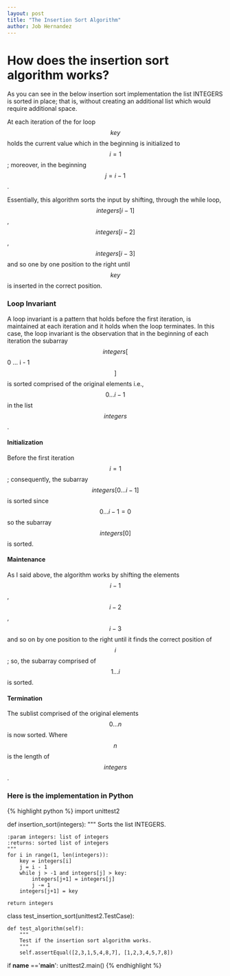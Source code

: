 ```yaml
---
layout: post
title: "The Insertion Sort Algorithm"
author: Job Hernandez
---
```

# How does the insertion sort algorithm works?

As you can see in the below insertion sort implementation the list INTEGERS is sorted in place; that is, without creating an additional list which would require additional space.

At each iteration of the for loop $$ key $$ holds the current value which in the beginning is initialized to $$ i = 1 $$; moreover, in the beginning $$ j = i - 1 $$.

Essentially, this algorithm sorts the input by shifting, through the while loop, $$ integers[i-1] $$ , $$ integers[i-2] $$, $$ integers[i-3] $$ and so one by one position to the right until $$ key $$ is inserted in the correct position.

### Loop Invariant
A loop invariant is a pattern that holds before the first iteration, is maintained at each iteration and it holds when the loop terminates. In this case, the loop invariant is the observation that in the beginning of each iteration the subarray $$ integers[$$ 0 ... i - 1 $$] $$ is sorted comprised of the original elements i.e., $$ 0 ... i - 1 $$ in the list $$ integers $$.

#### Initialization 
Before the first iteration $$ i = 1 $$; consequently, the subarray $$ integers[0 ...i - 1] $$ is sorted since $$ 0 ... i - 1 = 0 $$ so the subarray $$ integers[0] $$ is sorted.

#### Maintenance 
As I said above, the algorithm works by shifting the elements $$ i - 1 $$, $$ i - 2 $$, $$ i - 3 $$ and so on by one position to the right until it finds the correct position of $$ i $$; so, the subarray comprised of $$ 1 ... i $$ is sorted.

#### Termination
The sublist comprised of the original elements $$ 0 ... n $$ is now sorted. Where $$ n $$ is the length of $$ integers $$.

### Here is the implementation in Python

{% highlight python %}
import unittest2

def insertion_sort(integers):
    """
    Sorts the list INTEGERS.

    :param integers: list of integers
    :returns: sorted list of integers
    """
    for i in range(1, len(integers)):
        key = integers[i]
        j = i - 1
        while j > -1 and integers[j] > key:
            integers[j+1] = integers[j]
            j -= 1
        integers[j+1] = key

    return integers

class test_insertion_sort(unittest2.TestCase):

    def test_algorithm(self):
        """
        Test if the insertion sort algorithm works.
        """
        self.assertEqual([2,3,1,5,4,8,7], [1,2,3,4,5,7,8])

if __name__ =='__main__':
    unittest2.main()
{% endhighlight %}
            